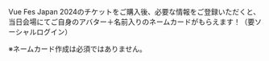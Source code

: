 Vue Fes Japan 2024のチケットをご購入後、必要な情報をご登録いただくと、当日会場にてご自身のアバター＋名前入りのネームカードがもらえます！（要ソーシャルログイン）

※ネームカード作成は必須ではありません。
